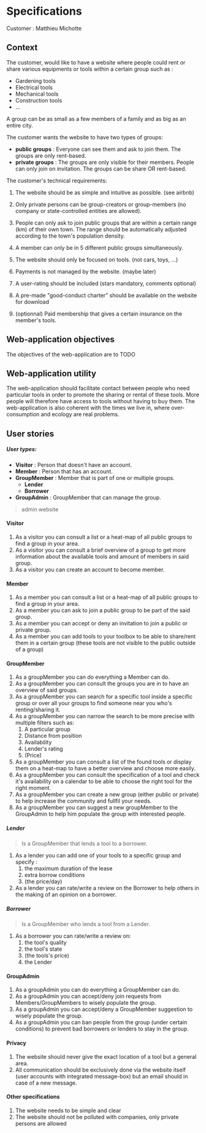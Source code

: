 # Specifications 

Customer : Matthieu Michotte

## Context
The customer, would like to have a website where people could rent  or share various equipments or tools within a certain group such as :
* Gardening tools
* Electrical tools
* Mechanical tools
* Construction tools
* ...

A group can be as small as a few members of a family and as big as an entire city.

The customer wants the website to have two types of groups: 
* __public groups__ : 
  Everyone can see them and ask to join them.
  The groups are only rent-based.
* __private groups__ :
  The groups are only visible for their members. People can only join on invitation.
  The groups can be share OR rent-based.

The customer's technical requirements: 

1. The website should be as simple and intuitive as possible. (see airbnb)

2. Only private persons can be group-creators or group-members (no company or state-controlled entities are allowed).
  
3. People can only ask to join public groups that are within a certain range (km) of their own town. The range should be automatically adjusted according to the town's population density.  

4. A member can only be in 5 different public groups simultaneously. 

5. The website should only be focused on tools. (not cars, toys, ...)
   
6. Payments is not managed by the website. (maybe later)

7. A user-rating should be included (stars mandatory, comments optional)

8. A pre-made "good-conduct charter" should be available on the website for download

9. (optionnal) Paid membership that gives a certain insurance on the member's tools. 


## Web-application objectives
The objectives of the web-application are to TODO

## Web-application utility
The web-application should facilitate contact between people who need particular tools in order to promote the sharing or rental of these tools. More people will therefore have access to tools without having to buy them. 
The web-application is also coherent with the times we live in, where over-consumption and ecology are real problems. 

## User stories

#####  User types:

* __Visitor__ : Person that doesn't have an account.
* __Member__ : Person that has an account.
* __GroupMember__ : Member that is part of one or multiple groups.
  * __Lender__
  * __Borrower__
* __GroupAdmin__ : GroupMember that can manage the group. 
> admin website

#### Visitor
1. As a visitor you can consult a list or a heat-map of all public groups to find a group in your area. 
2. As a visitor you can consult a brief overview of a group to get more information about the available tools and amount of members in said group.
3. As a visitor you can create an account to become member.
 
#### Member 
1. As a member you can consult a list or a heat-map of all public groups to find a group  in your area.
2. As a member you can ask to join a public group to be part of the said group.
3. As a member you can accept or deny an invitation to join a public or private group. 
4. As a member you can add tools to your toolbox to be able to share/rent them in a certain group (these tools are not visible to the public outside of a group)

#### GroupMember 
1. As a groupMember you can do everything a Member can do.
2. As a groupMember you can consult the groups you are in to have an overview of said groups.
3. As a groupMember you can search for a specific tool inside a specific group or over all your groups to find someone near you who's renting/sharing it.
4. As a groupMember you can narrow the search to be more precise with multiple filters such as:
   1. A particular group 
   2. Distance from position
   3. Availability
   4. Lender's rating
   5. (Price)
5. As a groupMember you can consult a list of the found tools or display them on a heat-map to have a better overview and choose more easily.
6. As a groupMember you can consult the specification of a tool and check it's availability on a calendar to be able to choose the right tool for the right moment. 
7. As a groupMember you can create a new group (either public or private) to help increase the community and fullfil your needs.
8. As a groupMember you can suggest a new groupMember to the GroupAdmin to help him populate the group with interested people. 

##### Lender
> Is a GroupMember that lends a tool to a borrower.
1. As a lender you can add one of your tools to a specific group and specify :
   1. the maximum duration of the lease 
   2. extra borrow conditions 
   3. (the price/day) 
2. As a lender you can rate/write a review on the Borrower to help others in the making of an opinion on a borrower. 
 
##### Borrower 
> Is a GroupMember who lends a tool from a Lender. 
1. As a borrower you can rate/write a review on:
   1. the tool's quality
   2. the tool's state
   3. (the tools's price)
   4. the Lender

#### GroupAdmin 
1. As a groupAdmin you can do everything a GroupMember can do.
2. As a groupAdmin you can accept/deny join requests from Members/GroupMembers to wisely populate the group.
3. As a groupAdmin you can accept/deny a GroupMember suggestion to wisely populate the group.
4. As a groupAdmin you can ban people from the group (under certain conditions) to prevent bad borrowers or lenders to stay in the group. 

#### Privacy
1. The website should never give the exact location of a tool but a general area. 
2. All communication should be exclusively done via the website itself (user accounts with integrated message-box) but an email should in case of a new message.

#### Other specifications
1. The website needs to be simple and clear 
2. The website should not be polluted with companies, only private persons are allowed
